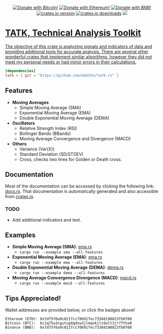 <p align="center">
    <a href="https://github.com/Ohkthx/tatk-rs#tips-appreciated" title="Donate with Bitcoin!">
        <img src="https://img.shields.io/badge/donate-black?style=for-the-badge&logo=bitcoin&logoColor=f38ba8&label=BITCOIN&labelColor=11111b&color=f38ba8"
            alt="Donate with Bitcoin!"></a>
    <a href="https://github.com/Ohkthx/tatk-rs#tips-appreciated" title="Donate with Ethereum!">
        <img src="https://img.shields.io/badge/donate-black?style=for-the-badge&logo=ethereum&logoColor=fab387&label=ETHEREUM&labelColor=11111b&color=fab387"
            alt="Donate with Ethereum!"></a>
    <a href="https://github.com/Ohkthx/tatk-rs#tips-appreciated" title="Donate with BNB (Binance)!">
        <img src="https://img.shields.io/badge/donate-black?style=for-the-badge&logo=binance&logoColor=f9e2af&label=BINANCE&labelColor=11111b&color=f9e2af"
            alt="Donate with BNB!"></a>
<br>
    <a href="https://crates.io/crates/tatk" title="crates.io version.">
        <img src="https://img.shields.io/crates/v/tatk?style=for-the-badge&logoColor=89b4fa&labelColor=11111b&color=89b4fa"
            alt="crates.io version"></a>
    <a href="https://crates.io/crates/tatk" title="crates.io download counter.">
        <img src="https://img.shields.io/crates/d/tatk?style=for-the-badge&logoColor=89dceb&labelColor=11111b&color=89dceb"
            alt="crates.io downloads"></a>
    <a href="https://github.com/ohkthx/tatk-rs" title="Size of the repo!">
        <img src="https://img.shields.io/github/repo-size/Ohkthx/tatk-rs?style=for-the-badge&logoColor=a6e3a1&labelColor=11111b&color=a6e3a1"
</p>

# TATK, Technical Analysis Toolkit

The objective of this crate is analyzing signals and indicators of data and providing additional tools for accurate analysis. There are several other wonderful crates that implement similar algorithms, however they did not meet my personal needs or had minor errors in their calculations.

```toml
[dependencies]
tatk = { git = "https://github.com/ohkthx/tatk-rs" }
```

## Features
- **Moving Averages**
  - Simple Moving Average (SMA)
  - Exponential Moving Average (EMA)
  - Double Exponential Moving Average (DEMA)
- **Oscillators**
  - Relative Strength Index (RSI)
  - Bollinger Bands (BBands)
  - Moving Average Convergence and Divergence (MACD)
- **Others**
  - Variance (Var(X))
  - Standard Deviation (SD/STDEV)
  - Cross, checks two lines for Golden or Death cross.

## Documentation

Most of the documentation can be accessed by clicking the following link: [docs.rs](https://docs.rs/tatk/latest/tatk/). That documentation is automatically generated and also accessible from [crates.io](https://crates.io/crates/tatk).

### TODO

- Add additional indicators and test.

## Examples

- **Simple Moving Average (SMA)**: [sma.rs](https://github.com/Ohkthx/tatk-rs/tree/main/examples/sma.rs)
  - `cargo run --example sma --all-features`
- **Exponential Moving Average (EMA)**: [ema.rs](https://github.com/Ohkthx/tatk-rs/tree/main/examples/ema.rs)
  - `cargo run --example ema --all-features`
- **Double Exponential Moving Average (DEMA)**: [dema.rs](https://github.com/Ohkthx/tatk-rs/tree/main/examples/dema.rs)
  - `cargo run --example dema --all-features`
- **Moving Average Convergence Divergence (MACD)**: [macd.rs](https://github.com/Ohkthx/tatk-rs/tree/main/examples/macd.rs)
  - `cargo run --example macd --all-features`

## Tips Appreciated!

Wallet addresses are provided below, or click the badges above!
```
Ethereum (ETH): 0x7d75f6a9c021fcc70691fec73368198823fb0f60
Bitcoin (BTC):  bc1q75w3cgutug8qdxw3jlmqnkjlv9alt3jr7ftha0
Binance (BNB):  0x7d75f6a9c021fcc70691fec73368198823fb0f60
```
